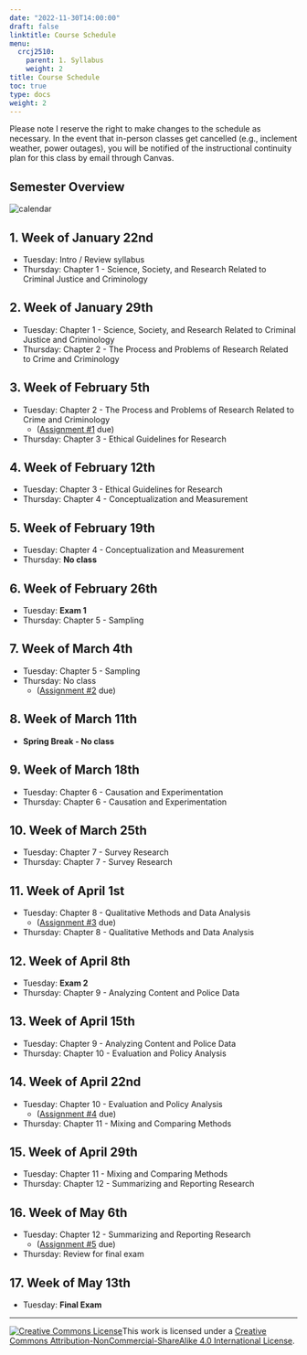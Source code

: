 ```yaml
---
date: "2022-11-30T14:00:00"
draft: false
linktitle: Course Schedule
menu:
  crcj2510:
    parent: 1. Syllabus
    weight: 2
title: Course Schedule
toc: true
type: docs
weight: 2
---
```


Please note I reserve the right to make changes to the schedule as necessary. In the event that in-person classes get cancelled (e.g., inclement weather, power outages), you will be notified of the instructional continuity plan for this class by email through Canvas.

## Semester Overview

![calendar](/courses/crcj2510_calendar_spring24.jpeg)

## 1. Week of January 22nd

* Tuesday: Intro / Review syllabus
* Thursday: Chapter 1 - Science, Society, and Research Related to Criminal Justice and Criminology

## 2. Week of January 29th

* Tuesday: Chapter 1 - Science, Society, and Research Related to Criminal Justice and Criminology
* Thursday: Chapter 2 - The Process and Problems of Research Related to Crime and Criminology

## 3. Week of February 5th

* Tuesday: Chapter 2 - The Process and Problems of Research Related to Crime and Criminology
  - ([Assignment #1](https://jnix.netlify.app/courses/crcj2510/assignment-1.pdf) due)
* Thursday: Chapter 3 - Ethical Guidelines for Research

## 4. Week of February 12th

* Tuesday: Chapter 3 - Ethical Guidelines for Research
* Thursday: Chapter 4 - Conceptualization and Measurement

## 5. Week of February 19th

* Tuesday: Chapter 4 - Conceptualization and Measurement
* Thursday: **No class**

## 6. Week of February 26th

* Tuesday: **Exam 1**
* Thursday: Chapter 5 - Sampling

## 7. Week of March 4th

* Tuesday: Chapter 5 - Sampling
* Thursday: No class
  - ([Assignment #2](https://jnix.netlify.app/courses/crcj2510/assignment-2.docx) due)

## 8. Week of March 11th

* **Spring Break - No class**

## 9. Week of March 18th

* Tuesday: Chapter 6 - Causation and Experimentation
* Thursday: Chapter 6 - Causation and Experimentation

## 10. Week of March 25th

* Tuesday: Chapter 7 - Survey Research
* Thursday: Chapter 7 - Survey Research

## 11. Week of April 1st

* Tuesday: Chapter 8 - Qualitative Methods and Data Analysis
  - ([Assignment #3](https://jnix.netlify.app/courses/crcj2510/assignment-3.pdf) due)
* Thursday: Chapter 8 - Qualitative Methods and Data Analysis

## 12. Week of April 8th

* Tuesday: **Exam 2**
* Thursday: Chapter 9 - Analyzing Content and Police Data

## 13. Week of April 15th

* Tuesday: Chapter 9 - Analyzing Content and Police Data
* Thursday: Chapter 10 - Evaluation and Policy Analysis

## 14. Week of April 22nd

* Tuesday: Chapter 10 - Evaluation and Policy Analysis
  - ([Assignment #4](https://jnix.netlify.app/courses/crcj2510/assignment-4.pdf) due)
* Thursday: Chapter 11 - Mixing and Comparing Methods

## 15. Week of April 29th

* Tuesday: Chapter 11 - Mixing and Comparing Methods
* Thursday: Chapter 12 - Summarizing and Reporting Research
  
## 16. Week of May 6th

* Tuesday: Chapter 12 - Summarizing and Reporting Research
  - ([Assignment #5](https://jnix.netlify.app/courses/crcj2510/assignment-5.docx) due)
* Thursday: Review for final exam

## 17. Week of May 13th

* Tuesday: **Final Exam**

***

<a rel="license" href="http://creativecommons.org/licenses/by-nc-sa/4.0/"><img alt="Creative Commons License" style="border-width:0" src="https://i.creativecommons.org/l/by-nc-sa/4.0/88x31.png" /></a>This work is licensed under a <a rel="license" href="http://creativecommons.org/licenses/by-nc-sa/4.0/">Creative Commons Attribution-NonCommercial-ShareAlike 4.0 International License</a>.
